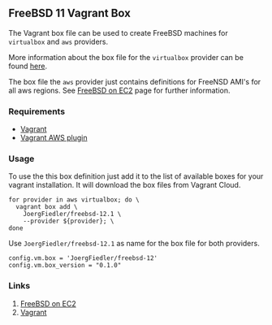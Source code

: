 ## FreeBSD 11 Vagrant Box

The Vagrant box file can be used to create FreeBSD machines for `virtualbox` and
`aws` providers.

More information about the box file for the `virtualbox` provider can be found
[here](https://github.com/JoergFiedler/freebsd-vagrant-base-box).

The box file the `aws` provider just contains definitions for FreeNSD AMI's for
all aws regions. See [FreeBSD on
EC2](http://www.daemonology.net/freebsd-on-ec2/) page for further information.

### Requirements

* [Vagrant](https://www.vagrantup.com)
* [Vagrant AWS plugin](https://github.com/mitchellh/vagrant-aws)

### Usage

To use the this box definition just add it to the list of
available boxes for your vagrant installation. It will download
the box files from Vagrant Cloud.

    for provider in aws virtualbox; do \
      vagrant box add \
        JoergFiedler/freebsd-12.1 \
        --provider ${provider}; \
    done

Use `JoergFiedler/freebsd-12.1` as name for the box file for both providers.

    config.vm.box = 'JoergFiedler/freebsd-12'
    config.vm.box_version = "0.1.0"

### Links

1. [FreeBSD on EC2](https://www.freebsd.org/releases/12.1R/announce.html)
1. [Vagrant](https://www.vagrantup.com)
